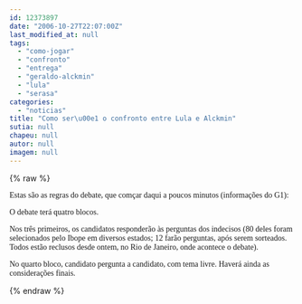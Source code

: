 ```yaml
---
id: 12373897
date: "2006-10-27T22:07:00Z"
last_modified_at: null
tags:
  - "como-jogar"
  - "confronto"
  - "entrega"
  - "geraldo-alckmin"
  - "lula"
  - "serasa"
categories:
  - "noticias"
title: "Como ser\u00e1 o confronto entre Lula e Alckmin"
sutia: null
chapeu: null
autor: null
imagem: null
---
```

{% raw %}
<p><P><FONT face=Verdana>Estas são as regras do debate, que comçar daqui a poucos minutos (informações do G1):</FONT></P></p>
<p><P><FONT face=Verdana>O debate terá quatro blocos.</FONT></P></p>
<p><P><FONT face=Verdana>Nos três primeiros, os candidatos responderão às perguntas dos indecisos (80 deles foram selecionados pelo Ibope em diversos estados; 12 farão perguntas, após serem sorteados. Todos estão reclusos desde ontem, no Rio de Janeiro, onde acontece o debate).</FONT></P></p>
<p><P><FONT face=Verdana>No quarto bloco, candidato pergunta a candidato, com tema livre. Haverá ainda as considerações finais.</FONT></P> </p>
{% endraw %}
